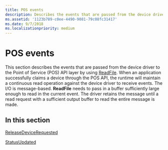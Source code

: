 ```yaml
---
title: POS events
description: Describes the events that are passed from the device driver to the Point of Service (POS) API layer by using ReadFile.
ms.assetid: '1123b789-c0ee-4490-9081-79c08fc31417'
ms.date: 9/7/2018
ms.localizationpriority: medium
---
```


# POS events

This section describes the events that are passed from the device driver to the Point of Service (POS) API layer by using [ReadFile](https://docs.microsoft.com/windows/desktop/api/fileapi/nf-fileapi-readfile). When an application successfully claims a device through the POS API, the runtime will maintain a continuous read operation against the device driver to receive events. The I/O is message-based. **ReadFile** needs to pass in a buffer sufficiently large enough to read in the current event. The driver retains the message until a read request with a sufficient output buffer to read the entire message is made.

## In this section

[ReleaseDeviceRequested](releasedevicerequested.md)

[StatusUpdated](statusupdated.md)
